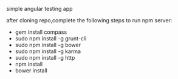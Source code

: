 simple angular testing app

after cloning repo,complete the following steps to run npm server:

 * gem install compass
 * sudo npm install -g grunt-cli
 * sudo npm install -g bower
 * sudo npm install -g karma
 * sudo npm install -g http
 * npm install
 * bower install
